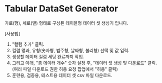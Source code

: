 # Tabular DataSet Generator

가로(행), 세로(열) 형태로 구성된 테이블형 데이터 셋 생성기 입니다.


[사용법]
1. "컬럼 추가" 클릭.
2. 컬럼 명과, 유형(숫자형, 범주형, 날짜형, 불리형) 선택 및 값 입력.
3. 생성할 데이터 컬럼 세팅 완료까지 작업.
4. 그리고 아래, "총 데이터 개수" 숫자 설정 후, "데이터 셋 생성 및 다운로드" 클릭. (여러 파일 다운로드 권한 허용 요청 팝업에서 "허용" 클릭)
5. 훈련용, 검증용, 테스트용 데이터 셋 csv 파일 다운로드.


